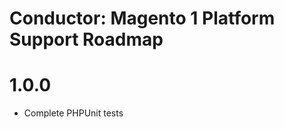 Conductor: Magento 1 Platform Support Roadmap
=======================

# 1.0.0
- Complete PHPUnit tests
